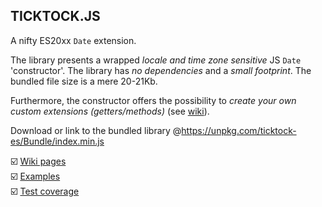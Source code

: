 ## TICKTOCK.JS

A nifty ES20xx `Date` extension.

The library presents a wrapped *locale and time zone sensitive* JS `Date` 'constructor'. The library has *no dependencies* 
and a *small footprint*. The bundled file size is a mere 20-21Kb.

Furthermore, the constructor offers the possibility to *create your own custom extensions (getters/methods)* 
(see [wiki](https://github.com/KooiInc/ticktock.js/wiki/The-TickTock-%27constructor%27-and-its-static-extensions#customExtensions)).

Download or link to the bundled library @https://unpkg.com/ticktock-es/Bundle/index.min.js

☑️ [Wiki pages](https://github.com/KooiInc/ticktock.js/wiki)
<br>☑️ [Examples](https://kooiinc.github.io/ticktock.js/Demo/)
<br>☑️ [Test coverage](https://kooiinc.github.io/ticktock.js/Tests/Coverage)
